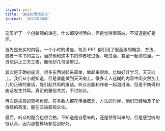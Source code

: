 ```yaml
---
layout: post
title: "讲座的思维启示"
journal: '2022年36周'
---
```


这周听了一个创新观的讲座，什么都没听明白，但是觉得很高端，不知道是好是坏。

首先是充实的内容。一个小时的讲座，每页 PPT 都引用了很高级的概念、方法、或者一本书的主旨，当然他和这本书的作者吃过饭、喝过酒，甚至一起泡过澡。一页能讲上三天三夜，而他却几句话带过。

其次是正确的废话。很多东西说起来简单，做起来很难。比如好好学习，天天向上。我们从小就知道，但是谁能做到天天向上。很多让人迷糊的内容中间突然加上几句正确的废话，能引起共鸣的废话。听众没能和作者一起泡过澡，但是不妨碍和废话发生共鸣。真正的雅俗共赏，不过如此。

再次是拔高的思考角度。在多数人都在传播概念、方法的时候，他们已经触及了价值观的高度，能在云端鄙视众生。

最后，听众的配合也很合拍。不知道是自愿来的，还是领导叫来的，但是感觉听的很认真，因为那些捧场都恰到好处。